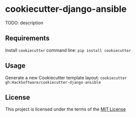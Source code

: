 cookiecutter-django-ansible
===========================

TODO: description

Requirements
------------
Install `cookiecutter` command line: `pip install cookiecutter`

Usage
-----
Generate a new Cookiecutter template layout: `cookiecutter gh:HackSoftware/cookiecutter-django-ansible`

License
-------
This project is licensed under the terms of the [MIT License](/LICENSE)
